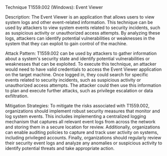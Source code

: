 Technique T1559.002 (Windows): Event Viewer

Description: The Event Viewer is an application that allows users to view system logs and other event-related information. This technique can be used by attackers to view system events related to security incidents, such as suspicious activity or unauthorized access attempts. By analyzing these logs, attackers can identify potential vulnerabilities or weaknesses in the system that they can exploit to gain control of the machine.

Attack Pattern: T1559.002 can be used by attackers to gather information about a system's security state and identify potential vulnerabilities or weaknesses that can be exploited. To execute this technique, an attacker would need to have valid credentials to access the Event Viewer application on the target machine. Once logged in, they could search for specific events related to security incidents, such as suspicious activity or unauthorized access attempts. The attacker could then use this information to plan and execute further attacks, such as privilege escalation or data exfiltration.

Mitigation Strategies: To mitigate the risks associated with T1559.002, organizations should implement robust security measures that monitor and log system events. This includes implementing a centralized logging mechanism that captures all relevant event logs from across the network and storing them in a secure location for review. Additionally, organizations can enable auditing policies to capture and track user activity on systems, including privileged accounts. Finally, organizations should regularly review their security event logs and analyze any anomalies or suspicious activity to identify potential threats and take appropriate action.